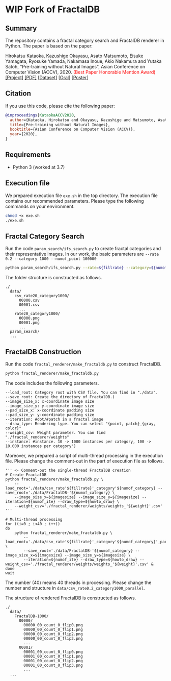 # WIP Fork of FractalDB

## Summary

The repository contains a fractal category search and FractalDB renderer in Python.
The paper is based on the paper:


Hirokatsu Kataoka, Kazushige Okayasu, Asato Matsumoto, Eisuke Yamagata, Ryosuke Yamada, Nakamasa Inoue, Akio Nakamura and Yutaka Satoh, "Pre-training without Natural Images", Asian Conference on Computer Vision (ACCV), 2020. <span style="color: red; ">(Best Paper Honorable Mention Award)</span> [[Project]](https://hirokatsukataoka16.github.io/Pretraining-without-Natural-Images/) [[PDF]](https://openaccess.thecvf.com/content/ACCV2020/papers/Kataoka_Pre-training_without_Natural_Images_ACCV_2020_paper.pdf) [[Dataset](https://hirokatsukataoka16.github.io/Pretraining-without-Natural-Images/#dataset)] [[Oral](http://hirokatsukataoka.net/pdf/accv20_kataoka_oral.pdf)] [[Poster](http://hirokatsukataoka.net/pdf/accv20_kataoka_poster.pdf)]

## Citation

If you use this code, please cite the following paper:

```bibtex
@inproceedings{KataokaACCV2020,
  author={Kataoka, Hirokatsu and Okayasu, Kazushige and Matsumoto, Asato and Yamagata, Eisuke and Yamada, Ryosuke and Inoue, Nakamasa and Nakamura, Akio and Satoh, Yutaka},
  title={Pre-training without Natural Images},
  booktitle={Asian Conference on Computer Vision (ACCV)},
  year={2020},
}
```

## Requirements

* Python 3 (worked at 3.7)

## Execution file

We prepared execution file ```exe.sh``` in the top directory. The execution file contains our recommended parameters. Please type the following commands on your environment.

```bash
chmod +x exe.sh
./exe.sh
```

## Fractal Category Search

Run the code ```param_search/ifs_search.py``` to create fractal categories and their representative images. In our work, the basic parameters are ```--rate 0.2 --category 1000 --numof_point 100000```

```bash
python param_search/ifs_search.py --rate=${fillrate} --category=${numof_category} --numof_point=${numof_point}  --save_dir=${save_dir}
```

The folder structure is constructed as follows.

```misc
./
  data/
    csv_rate20_category1000/
      00000.csv
      00001.csv
      ...
    rate20_category1000/
      00000.png
      00001.png
      ...
  param_search/
  ...
```

## FractalDB Construction

Run the code ```fractal_renderer/make_fractaldb.py``` to construct FractalDB.

```bash
python fractal_renderer/make_fractaldb.py
```

The code includes the following parameters.

```misc
--load_root: Category root with CSV file. You can find in "./data".
--save_root: Create the directory of FractalDB.)
--image_size_x: x-coordinate image size 
--image_size_y: y-coordinate image size
--pad_size_x: x-coordinate padding size
--pad_size_y: y-coordinate padding size
--iteration: #dot/#patch in a fractal image
--draw_type: Rendering type. You can select "{point, patch}_{gray, color}"
--weight_csv: Weight parameter. You can find "./fractal_renderer/weights"
--instance: #instance. 10 -> 1000 instances per category, 100 -> 10,000 instances per category')
```

Moreover, we prepared a script of multi-thread processing in the execution file. Please change the comment-out in the part of execution file as follows.
```misc
''' <- Comment-out the single-thread FractalDB creation
# Create FractalDB
python fractal_renderer/make_fractaldb.py \
    --load_root='./data/csv_rate'${fillrate}'_category'${numof_category} --save_root='./data/FractalDB-'${numof_category} \
    --image_size_x=${imagesize} --image_size_y=${imagesize} --iteration=${numof_ite} --draw_type=${howto_draw} \
    --weight_csv='./fractal_renderer/weights/weights_'${weight}'.csv'
'''

# Multi-thread processing
for ((i=0 ; i<40 ; i++))
do
    python fractal_renderer/make_fractaldb.py \
        --load_root='./data/csv_rate'${fillrate}'_category'${numof_category}'_parallel/csv'${i} \
        --save_root='./data/FractalDB-'${numof_category} --image_size_x=${imagesize} --image_size_y=${imagesize} \
        --iteration=${numof_ite} --draw_type=${howto_draw} --weight_csv='./fractal_renderer/weights/weights_'${weight}'.csv' &
done
wait
```
The number (40) means 40 threads in processing. Please change the number and structure in ```data/csv_rate0.2_category1000_parallel```.

The structure of rendered FractalDB is constructed as follows.

```misc
./
  data/
    FractalDB-1000/
      00000/
        00000_00_count_0_flip0.png
        00000_00_count_0_flip1.png
        00000_00_count_0_flip2.png
        00000_00_count_0_flip3.png
        ...
      00001/
        00001_00_count_0_flip0.png
        00001_00_count_0_flip1.png
        00001_00_count_0_flip2.png
        00001_00_count_0_flip3.png
        ...
  ...
```
